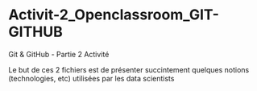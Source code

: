 # Activit-2_Openclassroom_GIT-GITHUB
Git &amp; GitHub - Partie 2 Activité


Le but de ces 2 fichiers est de présenter succintement quelques notions (technologies, etc) utilisées par les data scientists
